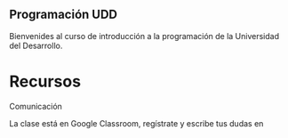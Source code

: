 ## Programación UDD
Bienvenides al curso de introducción a la programación de la Universidad del Desarrollo.

# Recursos
Comunicación

La clase está en Google Classroom, regístrate y escribe tus dudas en 
